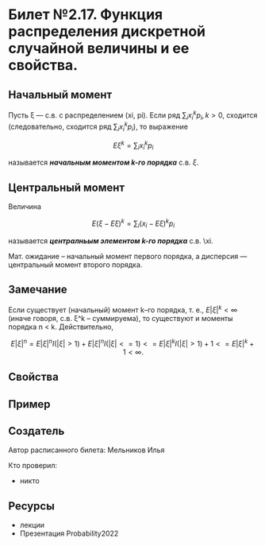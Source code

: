 # Билет №2.17. Функция распределения дискретной случайной величины и ее свойства.

## Начальный момент

Пусть ξ — с.в. с распределением (xi, pi). Если ряд $\displaystyle \sum_i x_i^k p_i, k>0$,
сходится (следовательно, сходится ряд $\sum_i x_i^k p_i$), то выражение 

$$ E \xi^k = \displaystyle \sum_i x_i^k p_i
$$

называется ***начальным моментом k-го порядка*** с.в. $\xi$.

## Центральный момент
Величина

$$ E(ξ − Eξ)^k = \displaystyle \sum_i(x_i - E \xi)^k p_i
$$

называется ***централньым элементом k-го порядка*** с.в. \xi.

Мат. ожидание – начальный момент первого порядка, а дисперсия —
центральный момент второго порядка.

## Замечание
Если существует (начальный) момент k–го порядка, т. е., $E|ξ|^k < ∞$
(иначе говоря, с.в. ξ^k – суммируема), то существуют и моменты
порядка n < k. Действительно,

$$ E|ξ|^n = E|ξ|^n I(|ξ| > 1) + E|ξ|^n I(|ξ| <= 1) <= E|ξ|^k I(|ξ| > 1) + 1 <= E|ξ|^k + 1 < ∞.
$$

## Свойства

## Пример

## Создатель

Автор расписанного билета: Мельников Илья

Кто проверил:
- никто

## Ресурсы
- лекции
- Презентация Probability2022
